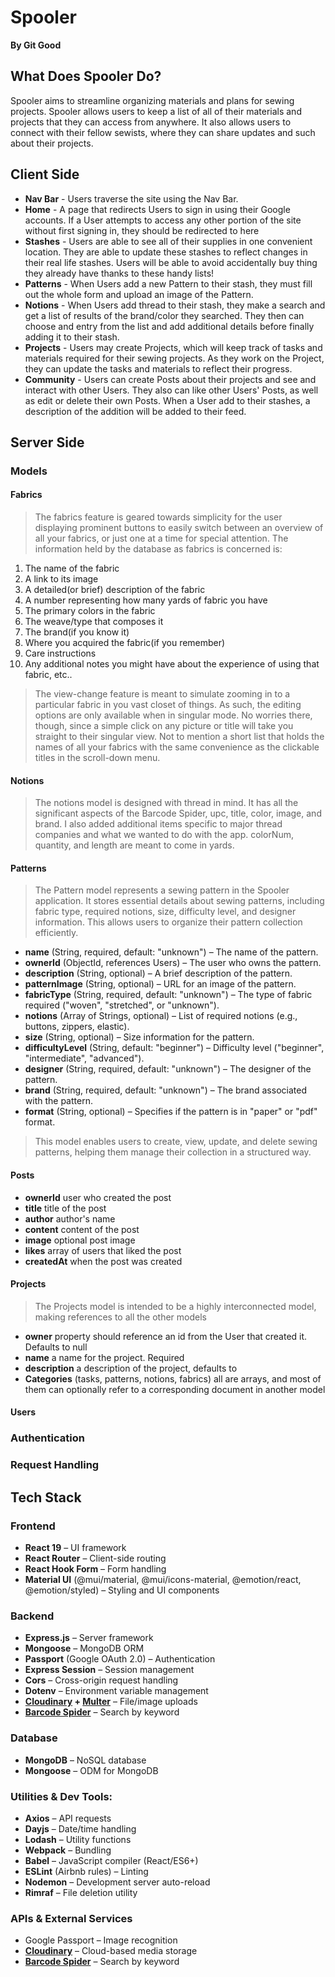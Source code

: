 # Spooler
**By Git Good**

## What Does Spooler Do?

Spooler aims to streamline organizing materials and plans for sewing projects. Spooler allows users to keep a list of all of their materials and projects that they can access from anywhere. It also allows users to connect with their fellow sewists, where they can share updates and such about their projects.


## Client Side
- **Nav Bar** - Users traverse the site using the Nav Bar. 
- **Home** - A page that redirects Users to sign in using their Google accounts. If a User attempts to access any other portion of the site without first signing in, they should be redirected to here
- **Stashes** - Users are able to see all of their supplies in one convenient location. They are able to update these stashes to reflect changes in their real life stashes. Users will be able to avoid accidentally buy thing they already have thanks to these handy lists!
- **Patterns** - When Users add a new Pattern to their stash, they must fill out the whole form and upload an image of the Pattern.
- **Notions** - When Users add thread to their stash, they make a search and get a list of results of the brand/color they searched. They then can choose and entry from the list and add additional details before finally adding it to their stash.
- **Projects** - Users may create Projects, which will keep track of tasks and materials required for their sewing projects. As they work on the Project, they can update the tasks and materials to reflect their progress.
- **Community** - Users can create Posts about their projects and see and interact with other Users. They also can like other Users' Posts, as well as edit or delete their own Posts. When a User add to their stashes, a description of the addition will be added to their feed.

## Server Side

### Models
#### **Fabrics** 
>The fabrics feature is geared towards simplicity for the user displaying prominent buttons to easily switch between an overview of all your fabrics, or just one at a time for special attention. The information held by the database as fabrics is concerned is:
1. The name of the fabric
2. A link to its image
3. A detailed(or brief) description of the fabric
4. A number representing how many yards of fabric you have
5. The primary colors in the fabric
6. The weave/type that composes it
7. The brand(if you know it)
8. Where you acquired the fabric(if you remember)
9. Care instructions
10. Any additional notes you might have about the experience of using that fabric, etc..
>The view-change feature is meant to simulate zooming in to a particular fabric in you vast closet of things. As such, the editing options are only available when in singular mode. No worries there, though, since a simple click on any picture or title will take you straight to their singular view. Not to mention a short list that holds the names of all your fabrics with the same convenience as the clickable titles in the scroll-down menu.
#### **Notions** 
> The notions model is designed with thread in mind. It has all the significant aspects of the Barcode Spider, upc, title, color, image, and brand. I also added additional items specific to major thread companies and what we wanted to do with the app. colorNum,  quantity, and length are meant to come in yards.

#### **Patterns** 
>The Pattern model represents a sewing pattern in the Spooler application. It stores essential details about sewing patterns, including fabric type, required notions, size, difficulty level, and designer information. This allows users to organize their pattern collection efficiently.
 - **name** (String, required, default: "unknown") – The name of the pattern.
- **ownerId** (ObjectId, references Users) – The user who owns the pattern.
 - **description** (String, optional) – A brief description of the pattern.
 - **patternImage** (String, optional) – URL for an image of the pattern.
 - **fabricType** (String, required, default: "unknown") – The type of fabric required ("woven", "stretched", or "unknown").
 - **notions** (Array of Strings, optional) – List of required notions (e.g., buttons, zippers, elastic).
 - **size** (String, optional) – Size information for the pattern.
 - **difficultyLevel** (String, default: "beginner") – Difficulty level ("beginner", "intermediate", "advanced").
 - **designer** (String, required, default: "unknown") – The designer of the pattern.
 - **brand** (String, required, default: "unknown") – The brand associated with the pattern.
 - **format** (String, optional) – Specifies if the pattern is in "paper" or "pdf" format.
>This model enables users to create, view, update, and delete sewing patterns, helping them manage their collection in a structured way.

#### **Posts** 
 - **ownerId** user who created the post
 - **title** title of the post
 - **author** author's name
 - **content** content of the post
 - **image** optional post image
 - **likes** array of users that liked the post
 - **createdAt** when the post was created

#### **Projects** 
>The Projects model is intended to be a highly interconnected model, making references to all the other models
 - **owner** property should reference an id from the User that created it. Defaults to null
 - **name** a name for the project. Required 
 - **description** a description of the project, defaults to
 - **Categories** (tasks, patterns, notions, fabrics) all are arrays, and most of them can optionally refer to a corresponding document in another model
#### **Users** 


### Authentication  

### Request Handling


## Tech Stack
### Frontend
- **React 19** – UI framework
- **React Router** – Client-side routing
- **React Hook Form** – Form handling
- **Material UI** (@mui/material, @mui/icons-material, @emotion/react, @emotion/styled) – Styling and UI components
### Backend
- **Express.js** – Server framework
- **Mongoose** – MongoDB ORM
- **Passport** (Google OAuth 2.0) – Authentication
- **Express Session** – Session management
- **Cors** – Cross-origin request handling
- **Dotenv** – Environment variable management
- **[Cloudinary](https://cloudinary.com/documentation) + [Multer](https://www.npmjs.com/package/multer)** – File/image uploads
- **[Barcode Spider](https://devapi.barcodespider.com/documentation)** – Search by keyword
### Database
- **MongoDB** – NoSQL database
- **Mongoose** – ODM for MongoDB
### Utilities & Dev Tools:
- **Axios** – API requests
- **Dayjs** – Date/time handling
- **Lodash** – Utility functions
- **Webpack** – Bundling
- **Babel** – JavaScript compiler (React/ES6+)
- **ESLint** (Airbnb rules) – Linting
- **Nodemon** – Development server auto-reload
- **Rimraf** – File deletion utility
### APIs & External Services
- Google Passport – Image recognition
- **[Cloudinary](https://cloudinary.com/documentation)** – Cloud-based media storage
- **[Barcode Spider](https://devapi.barcodespider.com/documentation)** – Search by keyword


